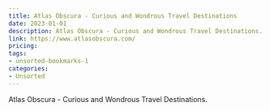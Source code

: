 ```yaml
---
title: Atlas Obscura - Curious and Wondrous Travel Destinations
date: 2023-01-01
description: Atlas Obscura - Curious and Wondrous Travel Destinations.
link: https://www.atlasobscura.com/
pricing: 
tags: 
- unsorted-bookmarks-1 
categories: 
- Unsorted 
---
```


Atlas Obscura - Curious and Wondrous Travel Destinations.